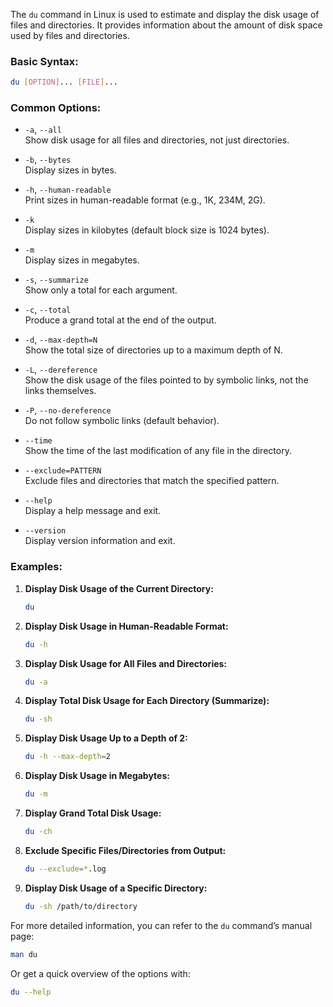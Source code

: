 The `du` command in Linux is used to estimate and display the disk usage of files and directories. It provides information about the amount of disk space used by files and directories.

### Basic Syntax:
```bash
du [OPTION]... [FILE]...
```

### Common Options:

- `-a`, `--all`  
  Show disk usage for all files and directories, not just directories.

- `-b`, `--bytes`  
  Display sizes in bytes.

- `-h`, `--human-readable`  
  Print sizes in human-readable format (e.g., 1K, 234M, 2G).

- `-k`  
  Display sizes in kilobytes (default block size is 1024 bytes).

- `-m`  
  Display sizes in megabytes.

- `-s`, `--summarize`  
  Show only a total for each argument.

- `-c`, `--total`  
  Produce a grand total at the end of the output.

- `-d`, `--max-depth=N`  
  Show the total size of directories up to a maximum depth of N.

- `-L`, `--dereference`  
  Show the disk usage of the files pointed to by symbolic links, not the links themselves.

- `-P`, `--no-dereference`  
  Do not follow symbolic links (default behavior).

- `--time`  
  Show the time of the last modification of any file in the directory.

- `--exclude=PATTERN`  
  Exclude files and directories that match the specified pattern.

- `--help`  
  Display a help message and exit.

- `--version`  
  Display version information and exit.

### Examples:

1. **Display Disk Usage of the Current Directory:**
   ```bash
   du
   ```

2. **Display Disk Usage in Human-Readable Format:**
   ```bash
   du -h
   ```

3. **Display Disk Usage for All Files and Directories:**
   ```bash
   du -a
   ```

4. **Display Total Disk Usage for Each Directory (Summarize):**
   ```bash
   du -sh
   ```

5. **Display Disk Usage Up to a Depth of 2:**
   ```bash
   du -h --max-depth=2
   ```

6. **Display Disk Usage in Megabytes:**
   ```bash
   du -m
   ```

7. **Display Grand Total Disk Usage:**
   ```bash
   du -ch
   ```

8. **Exclude Specific Files/Directories from Output:**
   ```bash
   du --exclude=*.log
   ```

9. **Display Disk Usage of a Specific Directory:**
   ```bash
   du -sh /path/to/directory
   ```

For more detailed information, you can refer to the `du` command’s manual page:
```bash
man du
```

Or get a quick overview of the options with:
```bash
du --help
```
